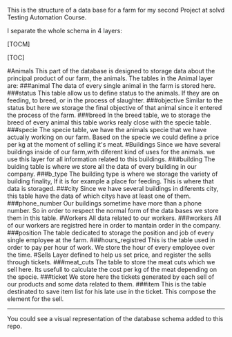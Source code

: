 This is the structure of a data base for a farm for my second Project at solvd Testing Automation Course.


I separate the whole schema in 4 layers: 

[TOCM]

[TOC]

#Animals
This part of the database is designed to storage data about the principal product of our farm, the animals.
The tables in the Animal layer are:
###animal
The data of every single animal in the farm is stored here.
###status
This table allow us to define status to the animals. If they are on feeding, to breed, or in the process of slaughter.
###objective
Similar to the status but here we storage the final objective of that animal since it entered the process of the farm.
###breed
In the breed table, we to storage the breed of every animal this table works realy close with the specie table.
###specie
The specie table, we have the animals specie that we have actualiy working on our farm. Based on the specie we could define a price per kg at the moment of selling it's meat.
#Buildings
Since we have several buildings inside of our farm,with diferent kind of uses for the animals. we use this layer for all information related to this buildings.
###building
The buiding table is where we store all the data of every building in our company.
###b_type
The building type is where we storage the variety of building finality, If it is for example a place for feeding. This is where that data is storaged.
###city
Since we have several buildings in diferents city, this table have the data of which citys have at least one of them.
###phone_number
Our buildings sometime have more than a phone number. So in order to respect the normal form of the data bases we store them in this table.
#Workers
All data related to our workers.
###workers
All of our workers are registred here in order to mantain order in the company.
###position
The table dedicated to storage the position and job of every single employee at the farm.
###hours_registred
This is the table used in order to pay per hour of work. We store the hour of every employee over the time.
#Sells
Layer defined to help us set price, and register the sells through tickets.
###meat_cuts
The table to store the meat cuts which we sell here. Its usefull to calculate the cost per kg of the meat depending on the specie.
###ticket
We store here the tickets generated by each sell of our products and some data related to them.
###item
This is the table destinated to save item list for his late use in the ticket. This compose the element for the sell.


____

You could see a visual representation of the database schema added to this repo.
